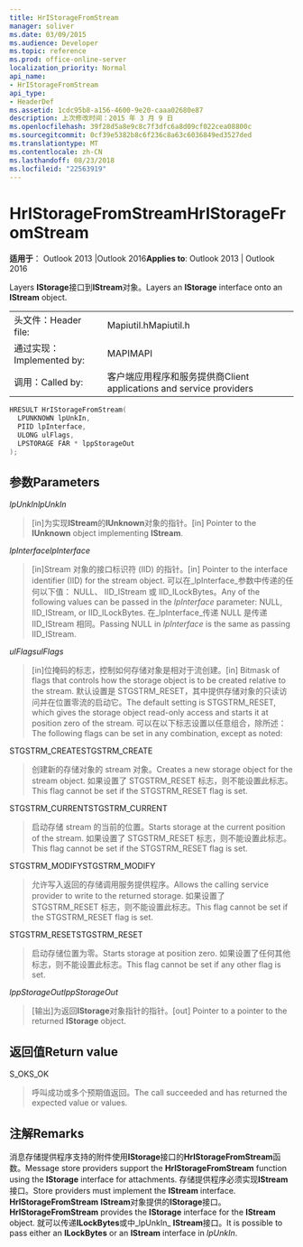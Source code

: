 ```yaml
---
title: HrIStorageFromStream
manager: soliver
ms.date: 03/09/2015
ms.audience: Developer
ms.topic: reference
ms.prod: office-online-server
localization_priority: Normal
api_name:
- HrIStorageFromStream
api_type:
- HeaderDef
ms.assetid: 1cdc95b8-a156-4600-9e20-caaa02680e87
description: 上次修改时间：2015 年 3 月 9 日
ms.openlocfilehash: 39f28d5a8e9c8c7f3dfc6a8d09cf022cea08800c
ms.sourcegitcommit: 0cf39e5382b8c6f236c8a63c6036849ed3527ded
ms.translationtype: MT
ms.contentlocale: zh-CN
ms.lasthandoff: 08/23/2018
ms.locfileid: "22563919"
---
```

# <a name="hristoragefromstream"></a><span data-ttu-id="d1146-103">HrIStorageFromStream</span><span class="sxs-lookup"><span data-stu-id="d1146-103">HrIStorageFromStream</span></span>

  
  
<span data-ttu-id="d1146-104">**适用于**： Outlook 2013 |Outlook 2016</span><span class="sxs-lookup"><span data-stu-id="d1146-104">**Applies to**: Outlook 2013 | Outlook 2016</span></span> 
  
<span data-ttu-id="d1146-105">Layers **IStorage**接口到**IStream**对象。</span><span class="sxs-lookup"><span data-stu-id="d1146-105">Layers an **IStorage** interface onto an **IStream** object.</span></span> 
  
|||
|:-----|:-----|
|<span data-ttu-id="d1146-106">头文件：</span><span class="sxs-lookup"><span data-stu-id="d1146-106">Header file:</span></span>  <br/> |<span data-ttu-id="d1146-107">Mapiutil.h</span><span class="sxs-lookup"><span data-stu-id="d1146-107">Mapiutil.h</span></span>  <br/> |
|<span data-ttu-id="d1146-108">通过实现：</span><span class="sxs-lookup"><span data-stu-id="d1146-108">Implemented by:</span></span>  <br/> |<span data-ttu-id="d1146-109">MAPI</span><span class="sxs-lookup"><span data-stu-id="d1146-109">MAPI</span></span>  <br/> |
|<span data-ttu-id="d1146-110">调用：</span><span class="sxs-lookup"><span data-stu-id="d1146-110">Called by:</span></span>  <br/> |<span data-ttu-id="d1146-111">客户端应用程序和服务提供商</span><span class="sxs-lookup"><span data-stu-id="d1146-111">Client applications and service providers</span></span>  <br/> |
   
```cpp
HRESULT HrIStorageFromStream(
  LPUNKNOWN lpUnkIn,
  PIID lpInterface,
  ULONG ulFlags,
  LPSTORAGE FAR * lppStorageOut
);
```

## <a name="parameters"></a><span data-ttu-id="d1146-112">参数</span><span class="sxs-lookup"><span data-stu-id="d1146-112">Parameters</span></span>

 <span data-ttu-id="d1146-113">_lpUnkIn_</span><span class="sxs-lookup"><span data-stu-id="d1146-113">_lpUnkIn_</span></span>
  
> <span data-ttu-id="d1146-114">[in]为实现**IStream**的**IUnknown**对象的指针。</span><span class="sxs-lookup"><span data-stu-id="d1146-114">[in] Pointer to the **IUnknown** object implementing **IStream**.</span></span> 
    
 <span data-ttu-id="d1146-115">_lpInterface_</span><span class="sxs-lookup"><span data-stu-id="d1146-115">_lpInterface_</span></span>
  
> <span data-ttu-id="d1146-116">[in]Stream 对象的接口标识符 (IID) 的指针。</span><span class="sxs-lookup"><span data-stu-id="d1146-116">[in] Pointer to the interface identifier (IID) for the stream object.</span></span> <span data-ttu-id="d1146-117">可以在_lpInterface_参数中传递的任何以下值： NULL、 IID_IStream 或 IID_ILockBytes。</span><span class="sxs-lookup"><span data-stu-id="d1146-117">Any of the following values can be passed in the  _lpInterface_ parameter: NULL, IID_IStream, or IID_ILockBytes.</span></span> <span data-ttu-id="d1146-118">在_lpInterface_传递 NULL 是传递 IID_IStream 相同。</span><span class="sxs-lookup"><span data-stu-id="d1146-118">Passing NULL in  _lpInterface_ is the same as passing IID_IStream.</span></span> 
    
 <span data-ttu-id="d1146-119">_ulFlags_</span><span class="sxs-lookup"><span data-stu-id="d1146-119">_ulFlags_</span></span>
  
> <span data-ttu-id="d1146-120">[in]位掩码的标志，控制如何存储对象是相对于流创建。</span><span class="sxs-lookup"><span data-stu-id="d1146-120">[in] Bitmask of flags that controls how the storage object is to be created relative to the stream.</span></span> <span data-ttu-id="d1146-121">默认设置是 STGSTRM_RESET，其中提供存储对象的只读访问并在位置零流的启动它。</span><span class="sxs-lookup"><span data-stu-id="d1146-121">The default setting is STGSTRM_RESET, which gives the storage object read-only access and starts it at position zero of the stream.</span></span> <span data-ttu-id="d1146-122">可以在以下标志设置以任意组合，除所述：</span><span class="sxs-lookup"><span data-stu-id="d1146-122">The following flags can be set in any combination, except as noted:</span></span>
    
<span data-ttu-id="d1146-123">STGSTRM_CREATE</span><span class="sxs-lookup"><span data-stu-id="d1146-123">STGSTRM_CREATE</span></span> 
  
> <span data-ttu-id="d1146-124">创建新的存储对象的 stream 对象。</span><span class="sxs-lookup"><span data-stu-id="d1146-124">Creates a new storage object for the stream object.</span></span> <span data-ttu-id="d1146-125">如果设置了 STGSTRM_RESET 标志，则不能设置此标志。</span><span class="sxs-lookup"><span data-stu-id="d1146-125">This flag cannot be set if the STGSTRM_RESET flag is set.</span></span> 
    
<span data-ttu-id="d1146-126">STGSTRM_CURRENT</span><span class="sxs-lookup"><span data-stu-id="d1146-126">STGSTRM_CURRENT</span></span> 
  
> <span data-ttu-id="d1146-127">启动存储 stream 的当前的位置。</span><span class="sxs-lookup"><span data-stu-id="d1146-127">Starts storage at the current position of the stream.</span></span> <span data-ttu-id="d1146-128">如果设置了 STGSTRM_RESET 标志，则不能设置此标志。</span><span class="sxs-lookup"><span data-stu-id="d1146-128">This flag cannot be set if the STGSTRM_RESET flag is set.</span></span> 
    
<span data-ttu-id="d1146-129">STGSTRM_MODIFY</span><span class="sxs-lookup"><span data-stu-id="d1146-129">STGSTRM_MODIFY</span></span> 
  
> <span data-ttu-id="d1146-130">允许写入返回的存储调用服务提供程序。</span><span class="sxs-lookup"><span data-stu-id="d1146-130">Allows the calling service provider to write to the returned storage.</span></span> <span data-ttu-id="d1146-131">如果设置了 STGSTRM_RESET 标志，则不能设置此标志。</span><span class="sxs-lookup"><span data-stu-id="d1146-131">This flag cannot be set if the STGSTRM_RESET flag is set.</span></span> 
    
<span data-ttu-id="d1146-132">STGSTRM_RESET</span><span class="sxs-lookup"><span data-stu-id="d1146-132">STGSTRM_RESET</span></span> 
  
> <span data-ttu-id="d1146-133">启动存储位置为零。</span><span class="sxs-lookup"><span data-stu-id="d1146-133">Starts storage at position zero.</span></span> <span data-ttu-id="d1146-134">如果设置了任何其他标志，则不能设置此标志。</span><span class="sxs-lookup"><span data-stu-id="d1146-134">This flag cannot be set if any other flag is set.</span></span> 
    
 <span data-ttu-id="d1146-135">_lppStorageOut_</span><span class="sxs-lookup"><span data-stu-id="d1146-135">_lppStorageOut_</span></span>
  
> <span data-ttu-id="d1146-136">[输出]为返回**IStorage**对象指针的指针。</span><span class="sxs-lookup"><span data-stu-id="d1146-136">[out] Pointer to a pointer to the returned **IStorage** object.</span></span> 
    
## <a name="return-value"></a><span data-ttu-id="d1146-137">返回值</span><span class="sxs-lookup"><span data-stu-id="d1146-137">Return value</span></span>

<span data-ttu-id="d1146-138">S_OK</span><span class="sxs-lookup"><span data-stu-id="d1146-138">S_OK</span></span> 
  
> <span data-ttu-id="d1146-139">呼叫成功或多个预期值返回。</span><span class="sxs-lookup"><span data-stu-id="d1146-139">The call succeeded and has returned the expected value or values.</span></span>
    
## <a name="remarks"></a><span data-ttu-id="d1146-140">注解</span><span class="sxs-lookup"><span data-stu-id="d1146-140">Remarks</span></span>

<span data-ttu-id="d1146-141">消息存储提供程序支持的附件使用**IStorage**接口的**HrIStorageFromStream**函数。</span><span class="sxs-lookup"><span data-stu-id="d1146-141">Message store providers support the **HrIStorageFromStream** function using the **IStorage** interface for attachments.</span></span> <span data-ttu-id="d1146-142">存储提供程序必须实现**IStream**接口。</span><span class="sxs-lookup"><span data-stu-id="d1146-142">Store providers must implement the **IStream** interface.</span></span> <span data-ttu-id="d1146-143">**HrIStorageFromStream** **IStream**对象提供的**IStorage**接口。</span><span class="sxs-lookup"><span data-stu-id="d1146-143">**HrIStorageFromStream** provides the **IStorage** interface for the **IStream** object.</span></span> <span data-ttu-id="d1146-144">就可以传递**ILockBytes**或中_lpUnkIn_ **IStream**接口。</span><span class="sxs-lookup"><span data-stu-id="d1146-144">It is possible to pass either an **ILockBytes** or an **IStream** interface in  _lpUnkIn_.</span></span> 
  


